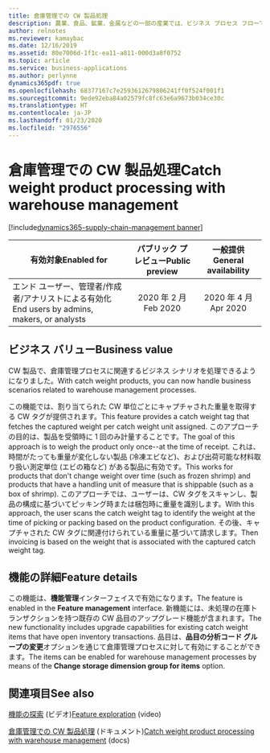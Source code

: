 ```yaml
---
title: 倉庫管理での CW 製品処理
description: 農業、食品、鉱業、金属などの一部の産業では、ビジネス プロセス フローで複数の測定単位を使用して製品を追跡する必要があります。
author: relnotes
ms.reviewer: kamaybac
ms.date: 12/16/2019
ms.assetid: 80e7006d-1f1c-ea11-a811-000d3a8f0752
ms.topic: article
ms.service: business-applications
ms.author: perlynne
dynamics365pdf: true
ms.openlocfilehash: 68377167c7e2593612679806241ff0f524f001f1
ms.sourcegitcommit: 9ede92eba84a02579fc8fc63e6a9673b034ce30c
ms.translationtype: HT
ms.contentlocale: ja-JP
ms.lasthandoff: 01/23/2020
ms.locfileid: "2976556"
---
```

# <a name="catch-weight-product-processing-with-warehouse-management"></a><span data-ttu-id="30c8e-103">倉庫管理での CW 製品処理</span><span class="sxs-lookup"><span data-stu-id="30c8e-103">Catch weight product processing with warehouse management</span></span>
[!include[dynamics365-supply-chain-management banner](../includes/dynamics365-supply-chain-management.md)]

| <span data-ttu-id="30c8e-104">有効対象</span><span class="sxs-lookup"><span data-stu-id="30c8e-104">Enabled for</span></span>    |  <span data-ttu-id="30c8e-105">パブリック プレビュー</span><span class="sxs-lookup"><span data-stu-id="30c8e-105">Public preview</span></span> | <span data-ttu-id="30c8e-106">一般提供</span><span class="sxs-lookup"><span data-stu-id="30c8e-106">General availability</span></span> | 
| ---------- | :----------: |:----------: |
|<span data-ttu-id="30c8e-107">エンド ユーザー、管理者/作成者/アナリストによる有効化</span><span class="sxs-lookup"><span data-stu-id="30c8e-107">End users by admins, makers, or analysts</span></span>|<span data-ttu-id="30c8e-108">2020 年 2 月</span><span class="sxs-lookup"><span data-stu-id="30c8e-108">Feb 2020</span></span>| <span data-ttu-id="30c8e-109">2020 年 4 月</span><span class="sxs-lookup"><span data-stu-id="30c8e-109">Apr 2020</span></span>|


## <a name="business-value"></a><span data-ttu-id="30c8e-110">ビジネス バリュー</span><span class="sxs-lookup"><span data-stu-id="30c8e-110">Business value</span></span>
<!-- bv start -->
<span data-ttu-id="30c8e-111">CW 製品で、倉庫管理プロセスに関連するビジネス シナリオを処理できるようになりました。</span><span class="sxs-lookup"><span data-stu-id="30c8e-111">With catch weight products, you can now handle business scenarios related to warehouse management processes.</span></span>

<span data-ttu-id="30c8e-112">この機能では、割り当てられた CW 単位ごとにキャプチャされた重量を取得する CW タグが提供されます。</span><span class="sxs-lookup"><span data-stu-id="30c8e-112">This feature provides a catch weight tag that fetches the captured weight per catch weight unit assigned.</span></span> <span data-ttu-id="30c8e-113">このアプローチの目的は、製品を受領時に 1 回のみ計量することです。</span><span class="sxs-lookup"><span data-stu-id="30c8e-113">The goal of this approach is to weigh the product only once--at the time of receipt.</span></span> <span data-ttu-id="30c8e-114">これは、時間がたっても重量が変化しない製品 (冷凍エビなど)、および出荷可能な材料取り扱い測定単位 (エビの箱など) がある製品に有効です。</span><span class="sxs-lookup"><span data-stu-id="30c8e-114">This works for products that don't change weight over time (such as frozen shrimp) and products that have a handling unit of measure that is shippable (such as a box of shrimp).</span></span> <span data-ttu-id="30c8e-115">このアプローチでは、ユーザーは、CW タグをスキャンし、製品の構成に基づいてピッキング時または梱包時に重量を識別します。</span><span class="sxs-lookup"><span data-stu-id="30c8e-115">With this approach, the user scans the catch weight tag to identify the weight at the time of picking or packing based on the product configuration.</span></span> <span data-ttu-id="30c8e-116">その後、キャプチャされた CW タグに関連付けられている重量に基づいて請求します。</span><span class="sxs-lookup"><span data-stu-id="30c8e-116">Then invoicing is based on the weight that is associated with the captured catch weight tag.</span></span>
<!-- bv end -->



## <a name="feature-details"></a><span data-ttu-id="30c8e-117">機能の詳細</span><span class="sxs-lookup"><span data-stu-id="30c8e-117">Feature details</span></span>
<!--feature detail start -->
<span data-ttu-id="30c8e-118">この機能は、**機能管理**インターフェイスで有効になります。</span><span class="sxs-lookup"><span data-stu-id="30c8e-118">The feature is enabled in the **Feature management** interface.</span></span> <span data-ttu-id="30c8e-119">新機能には、未処理の在庫トランザクションを持つ既存の CW 品目のアップグレード機能が含まれます。</span><span class="sxs-lookup"><span data-stu-id="30c8e-119">The new functionality includes upgrade capabilities for existing catch weight items that have open inventory transactions.</span></span> <span data-ttu-id="30c8e-120">品目は、**品目の分析コード グループの変更**オプションを通じて倉庫管理プロセスに対して有効にすることができます。</span><span class="sxs-lookup"><span data-stu-id="30c8e-120">The items can be enabled for warehouse management processes by means of the **Change storage dimension group for items** option.</span></span>
<!--feature detail end -->













## <a name="see-also"></a><span data-ttu-id="30c8e-121">関連項目</span><span class="sxs-lookup"><span data-stu-id="30c8e-121">See also</span></span>
<span data-ttu-id="30c8e-122">[機能の探索](https://www.microsoft.com/en-us/videoplayer/embed/RE4jzx8) (ビデオ)</span><span class="sxs-lookup"><span data-stu-id="30c8e-122">[Feature exploration](https://www.microsoft.com/en-us/videoplayer/embed/RE4jzx8) (video)</span></span>

<span data-ttu-id="30c8e-123">[倉庫管理での CW 製品処理](https://docs.microsoft.com/dynamics365/supply-chain/warehousing/catch-weight-processing) (ドキュメント)</span><span class="sxs-lookup"><span data-stu-id="30c8e-123">[Catch weight product processing with warehouse management](https://docs.microsoft.com/dynamics365/supply-chain/warehousing/catch-weight-processing) (docs)</span></span>
